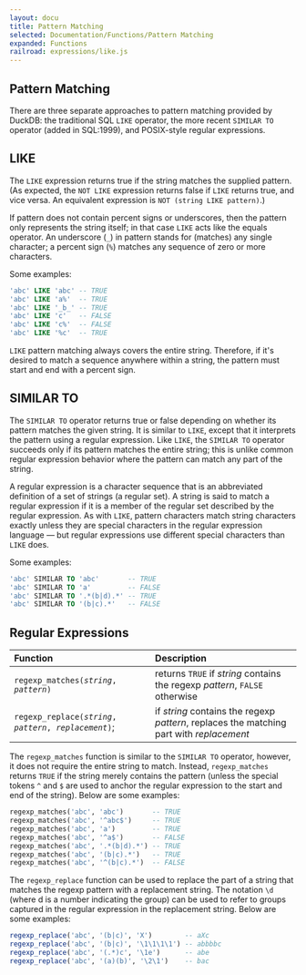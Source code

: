 ```yaml
---
layout: docu
title: Pattern Matching
selected: Documentation/Functions/Pattern Matching
expanded: Functions
railroad: expressions/like.js
---
```

## Pattern Matching
There are three separate approaches to pattern matching provided by DuckDB: the traditional SQL `LIKE` operator, the more recent `SIMILAR TO` operator (added in SQL:1999), and POSIX-style regular expressions.

## LIKE
<div id="rrdiagram1"></div>

The `LIKE` expression returns true if the string matches the supplied pattern. (As expected, the `NOT LIKE` expression returns false if `LIKE` returns true, and vice versa. An equivalent expression is `NOT (string LIKE pattern)`.)

If pattern does not contain percent signs or underscores, then the pattern only represents the string itself; in that case `LIKE` acts like the equals operator. An underscore (`_`) in pattern stands for (matches) any single character; a percent sign (`%`) matches any sequence of zero or more characters.

Some examples:

```sql
'abc' LIKE 'abc' -- TRUE
'abc' LIKE 'a%'  -- TRUE
'abc' LIKE '_b_' -- TRUE
'abc' LIKE 'c'   -- FALSE
'abc' LIKE 'c%'  -- FALSE
'abc' LIKE '%c'  -- TRUE
```

`LIKE` pattern matching always covers the entire string. Therefore, if it's desired to match a sequence anywhere within a string, the pattern must start and end with a percent sign.

<!--The key word ILIKE can be used instead of LIKE to make the match case-insensitive according to the active locale. This is not in the SQL standard.-->

## SIMILAR TO
<div id="rrdiagram2"></div>

The `SIMILAR TO` operator returns true or false depending on whether its pattern matches the given string. It is similar to `LIKE`, except that it interprets the pattern using a regular expression. Like `LIKE`, the `SIMILAR TO` operator succeeds only if its pattern matches the entire string; this is unlike common regular expression behavior where the pattern can match any part of the string.

A regular expression is a character sequence that is an abbreviated definition of a set of strings (a regular set). A string is said to match a regular expression if it is a member of the regular set described by the regular expression. As with `LIKE`, pattern characters match string characters exactly unless they are special characters in the regular expression language — but regular expressions use different special characters than `LIKE` does.

Some examples:

```sql
'abc' SIMILAR TO 'abc'       -- TRUE
'abc' SIMILAR TO 'a'         -- FALSE
'abc' SIMILAR TO '.*(b|d).*' -- TRUE
'abc' SIMILAR TO '(b|c).*'   -- FALSE
```

## Regular Expressions

| Function | Description |
|:---|:---|
| `regexp_matches(`*`string`*`, `*`pattern`*`)` | returns `TRUE` if  *string* contains the regexp *pattern*, `FALSE` otherwise |
| `regexp_replace(`*`string`*`, `*`pattern`*`, `*`replacement`*`)`; | if *string* contains the regexp *pattern*, replaces the matching part with *replacement* |

The `regexp_matches` function is similar to the `SIMILAR TO` operator, however, it does not require the entire string to match. Instead, `regexp_matches` returns `TRUE` if the string merely contains the pattern (unless the special tokens `^` and `$` are used to anchor the regular expression to the start and end of the string). Below are some examples:

```sql
regexp_matches('abc', 'abc')       -- TRUE
regexp_matches('abc', '^abc$')     -- TRUE
regexp_matches('abc', 'a')         -- TRUE
regexp_matches('abc', '^a$')       -- FALSE
regexp_matches('abc', '.*(b|d).*') -- TRUE
regexp_matches('abc', '(b|c).*')   -- TRUE
regexp_matches('abc', '^(b|c).*')  -- FALSE
```

The `regexp_replace` function can be used to replace the part of a string that matches the regexp pattern with a replacement string. The notation `\d` (where d is a number indicating the group) can be used to refer to groups captured in the regular expression in the replacement string. Below are some examples:

```sql
regexp_replace('abc', '(b|c)', 'X')        -- aXc
regexp_replace('abc', '(b|c)', '\1\1\1\1') -- abbbbc
regexp_replace('abc', '(.*)c', '\1e')      -- abe
regexp_replace('abc', '(a)(b)', '\2\1')    -- bac
```
